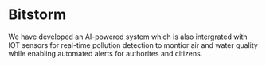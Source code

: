 # Bitstorm
We have developed an AI-powered system which is also intergrated with IOT sensors for real-time pollution detection to montior air and water quality while enabling automated alerts for authorites and citizens.
